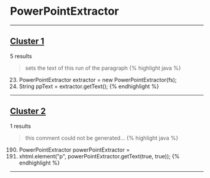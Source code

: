# PowerPointExtractor

***

## [Cluster 1](./1)
5 results
> sets the text of this run of the paragraph 
{% highlight java %}
23. PowerPointExtractor extractor = new PowerPointExtractor(fs);
24. String ppText = extractor.getText();
{% endhighlight %}

***

## [Cluster 2](./2)
1 results
> this comment could not be generated...
{% highlight java %}
190. PowerPointExtractor powerPointExtractor =
192. xhtml.element("p", powerPointExtractor.getText(true, true));
{% endhighlight %}

***

